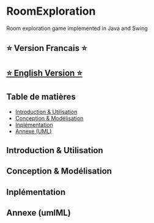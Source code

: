 # RoomExploration
Room exploration game implemented in Java and Swing


## ⭐️ Version Francais ⭐️
## [⭐️ English Version ⭐️](##EnglishVersion)


## Table de matières 
- [Introduction & Utilisation](##introduction-&-utilisation)
- [Conception & Modélisation](##conception-&-modélisation)
- [Inplémentation](##inplémentation)
- [Annexe (UML)](##annexe-(uml))


## Introduction & Utilisation

## Conception & Modélisation

## Inplémentation

## Annexe (umlML)


